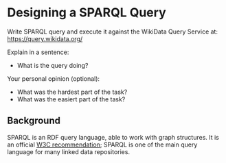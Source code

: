 # Designing a SPARQL Query

Write SPARQL query and execute it against the WikiData Query Service at:
https://query.wikidata.org/

Explain in a sentence:

* What is the query doing?

Your personal opinion (optional):

* What was the hardest part of the task?
* What was the easiert part of the task?

## Background

SPARQL is an RDF query language, able to work with graph structures. It is an
official [W3C recommendation](https://www.w3.org/TR/sparql11-query/); SPARQL is
one of the main query language for many linked data repositories.
